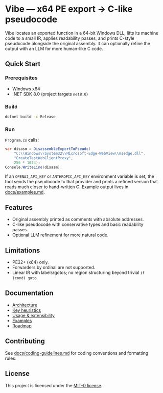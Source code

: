 # Vibe — x64 PE export → C-like pseudocode

Vibe locates an exported function in a 64-bit Windows DLL, lifts its machine code to a small IR, applies readability passes, and prints C-style pseudocode alongside the original assembly. It can optionally refine the output with an LLM for more human-like C code.

## Quick Start

### Prerequisites
- Windows x64
- .NET SDK 8.0 (project targets `net8.0`)

### Build
```bash
dotnet build -c Release
```

### Run
`Program.cs` calls:
```csharp
var disasm = DisassembleExportToPseudo(
    "C:\\Windows\\System32\\Microsoft-Edge-WebView\\msedge.dll",
    "CreateTestWebClientProxy",
    256 * 1024);
Console.WriteLine(disasm);
```
If an `OPENAI_API_KEY` or `ANTHROPIC_API_KEY` environment variable is set, the tool sends the pseudocode to that provider and prints a refined version that reads much closer to hand-written C. Example output lives in [docs/examples.md](docs/examples.md).

## Features
- Original assembly printed as comments with absolute addresses.
- C-like pseudocode with conservative types and basic readability passes.
- Optional LLM refinement for more natural code.

## Limitations
- PE32+ (x64) only.
- Forwarders by ordinal are not supported.
- Linear IR with labels/gotos; no region structuring beyond trivial `if (cond) goto`.

## Documentation
- [Architecture](docs/architecture.md)
- [Key heuristics](docs/heuristics.md)
- [Usage & extensibility](docs/usage.md)
- [Examples](docs/examples.md)
- [Roadmap](docs/roadmap.md)

## Contributing
See [docs/coding-guidelines.md](docs/coding-guidelines.md) for coding conventions and formatting rules.

## License
This project is licensed under the [MIT-0 license](LICENSE).
